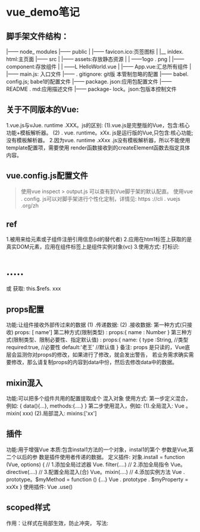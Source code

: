 # vue_demo笔记
## 脚手架文件结构：
|—— node_ modules 
|—— public
|     |—— favicon.ico:页签图标
|     |__ inldex. html:主页面
|—— src
|     |—— assets:存放静态资源
|     |     ——1ogo . png
|     |—— component:存放组件
|     |     ——L HelloWorld.vue
|     |—— App.vue:汇总所有组件
|     |—— main.js: 入口文件 
|—— . gitignore: git版 本管制忽略的配置
|—— babel. config.js; babe1的配置文件
|—— package. json:应用包配置文件
|—— README . md:应用描述文件
|—— package- lock。json:包版本控制文件
## 关于不同版本的Vue:
  1.vue.js与vJue. runtime .XXX。js的区别:
    (1).vue.js是完整版的Vue，包含:核心功能+模板解析器。
    (2) . vue. runtime。xXx. js是运行版的Vue,只包含:核心功能;没有模板解析器。
  2.因为vue. runtime .xXxx .js没有模板解析器，所以不能使用template配置项，需要使用
    render函数接收到的createElement函数去指定具体内容。
## vue.config.js配置文件
>  使用vue inspect > output.js 可以查有到Vue脚于架的默认配直。
>  使用vue . config. js可以对脚手架进行个性化定制，详情见: https ://cli . vuejs .org/zh

## ref
  1.被用来给元素或子组件注册引用信息(id的替代者)
  2.应用在htm1标签上获取的是真实DOM元素，应用在组件标签上是组件实例对象(vc)
  3.使用方式:
    打标识: <h1 ref="xxx">.....</h1> 或<School ref=" xxx" ></School>
    获取: this.$refs. xxx
## props配置
  功能:让组件接收外部传过来的数据
  (1) .传递数据:
    <Demo name= "xxx"/>
  (2) .接收数据: 
    第一种方式(只接收)
      props: [ name']
  第二种方式(限制类型) :
    props:{
      name : Number
    }
  第三种方式(限制类型、限制必要性、指定默认值) :
    props:{
      name: {
        type :String, //类型
        required:true, //必要性
        default:'老王' //默认值
    }
  备注: props 是只读的，Vue底层会监测你对props的修改，如果进行了修改，就会发出警告，
  若业务需求确实需要修改，那么请复制props的内容到data中份，然后去修改data中的数据。
## mixin混入
  功能:可以把多个组件共用的配置提取成个 混入对象
  使用方式: 
  第一步定义混合，例如:
    {
     data(){...},
     methods:{....}
    }
  第二步使用混入，例如:
    (1).全局混入: Vue 。mixin( xxx)
    (2).局部混入: mixins:['xx']
## 插件
  功能:用于增强Vue
  本质:包含instal1方法的一个对象，instal1的第个 参数是Vue,第二个以后的参 数是插件使用者传递的数据。
  定义插件:
    对象.install = function (Vue, options) {
    // 1.添加全局过滤器
      Vue. filter(....)
    // 2.添加全局指令
      Vue。directive(....)
    // 3.配置全局混入(合)
      Vue。mixin(....)
   // 4.添加实例方法
    Vue . prototype。$myMethod = function () {...}
    Vue . prototype . $myProperty = xxXx 
   }
  使用插件: Vue .use()
## scoped样式
  作用：让样式在局部生效，防止冲突，
  写法: <style scoped>
## 组件的自定义事件
  1.丁种组件间通信的方式，适用于:子组件===>父组件
  2.使用场景: A是父组件, B是子组件, B想给A传数据,那么就要在A中给B绑定自定义事件(事件的回调在A中)。
  3.绑定自定义事件:
    1.第-种方式，在父组件中: <Demo @atguigu="test"/> 或<Demo v-on:atguigu="test"/>
    2.第二种方式，在父组件中: 
      <Demo ref="demo"/>
       mounted(){
       this .$refs.xxx. $on(' atguigu' ,this.test)
       }
    3.若想让自定义事件只能触发-次，可以使用once修饰符，或$once方法。
  4.触发自定义事件: this. $emit('atguigu'，数据)
  5.解绑自定义事件this. $off(' atguigu' )
  6.组件上也可以绑定原生DOM事件，需要使用native修饰符。
  7.注意:通过this. $refs . xxx. $on( 'atguigu'，回调)绑定自定义事件时，回调要么配置在methods中，要么用箭头函数，否则this指向会出问题!
## 消息汀岡与友布(pubsub)
    1.一种组件问通信的方式，适用于任意组件问通信。
    2. 使用步骤:
      1. 安装pubsub: npm i pubsub-js
      2.引入: import pubsub from 'pubsub-js'
      3.接收数据: A组件想接收数据，则在A组件中订阅消息，订阅的回调留在A组件自身。
        methods()(
        demo(data)(.....
          )
        mounted() (
          this.pid . pubsub. subscribe( 'xж*" ,this.demo) //订阅消息
        )    
    4. 提供数据: pubsub -publish('xx" ,数据)
    5. 最好在bebeforeDestory钩子中，用PubSub.unsubscpibe(pid)去<span sty1e="color:red">取消订阅</span>
## nextTick
  1.语法: this. SnextTick(团调函数)
  2.作用:在下一-次 DOM更新结束后执行其指定的回调。
  3.什么时候用:当改变数据后，要基于更新后的新DOM进行某些操作时，要在nextTick所指定的回调函数中执行。
## 3.写法:
  1.准备好样式:
    元素进入的样式:
      1, v-enter:进入的起点
      2. v-enter-active;进入过程中
      3. venter-40:进入的降点
    ●元素离开的样式:
      1. vleave:离开的起点
      2. -leave-active:离开过程中
      3. v-leave-to:离开的峰点  
  2.使用transition包真要过度的元素，并配置name属性:
    <transition name='hello'>
    <h1 v-show="isShow">你好呀</h1>
    </transition>
  3.备注:若有多个元素需要过度，则需要使用: ctramsition-group), 且每个元素都要指定key值。
## vue脚手架配置代理
  方法一
    在vue.config.js中添加如下配置: .
    devServer:{
    proxy:"http://localhost:5000
    说明:
      1.优点:配置简单,请求资源时直接发给前端(8080) 即可。
      2.缺点:不能配置多个代理，不能灵活的控制请求是否走代理。
      3.工作方式:若按照上述配置代理，当请求了前端不存在的资源时，那么该请求会转发给服务器(优先匹配前端资源)
  方法二
    编写vue.config.js配置具体代理规则:
    module. exports = {
       devServer:
       proxy: {
       '/api1': {// 匹配所有以'/apil '开头的请求路径
       target: 'http://localhost:5000',// 代理目标的基础路径
       changeOrigin: true,
       pathRewrite: {'^/api1': ''}
       },
       '/api2': {//匹配所有以'/api2' 开头的请求路径
       target: ' http://localhost:5001',//代理目标的基础路径
       changeOrigin: true,
       pathRewrite: {'^/api2': "'}
        }
       }
      }
      /*
        changeOrigin设置为true时，服务器收到的请求头中的host为: localhost: 5000
        changeOrigin设置为false时，服务器收到的请求头中的host为: localhost: 8080
        changeOrigin默认值为true
      */
    说明:
      1.优点:可以配置多个代理，且可以灵活的控制请求是否走代理。
      2.缺点:配置略微繁琐，请求资源时必须加前缀。
## 插槽
  1.作用:让父组件可以向子组件指定位置插入htm结构，也是- -种组件间通信的方式，适用于父组件===>子组件。
  2.分类:默认插槽、具名插槽、作用域插槽
  3.使用方式:
    1.默认插槽:
      父组件中，
        <Category>
        <div>htm1结构1</div>
        </Category>
      子组件中，
        <template>
        <div>
        <1--定义插槽-->
        <slot>插槽默认内容...</slot>
        </div>
        </template>
    2.具名插槽:
      父组件中:
        <Category>
        <template slot="center">
        <div>html1</div>
        </template>
        <template v-slot='footer'>
        <div>htm12</div>
        </template>
        </Category>
      子组件中，
        <template>
        <div>
        <!--定乂插槽-->
        <slot name="center" >内容..</slot>
        <slot namea="footer" >内容2...</slot>
        </div>
        </template>
    3. 作用域插槽:
      1.理解:数据在组件的自身，但根据数据生成的结构需要组件的使用者来决定。 (games数据在Category组件中， 但使用
      数据所遍历出来的结构由App组件决定)
      2. 具体编码:
      父组件中，
        <Category>
        <template scope="scopeData">
        <1人生成的是u1列表-->
        <ul>
        <li v-for="g in scopeData-games" :key="g">{{e}}</li>
        </ul>
        </template>
        </Category>
        <Category>
        <template slot-scope=" scopeData">
        <!--生成的是h4柝題-->
        <h4 v-for="g in scopeData.games" :key="g">{{8}}</h4>
        </template>
        </Category>
      子组件中，
        <template>
        <div>
        <slot :ganesa="games"></slot>
        </div>
        </template>
        <script>
        export default {
        name: 'Category'。
        props:['title'],
        //数据在子组件自身
        data() {
        return{
        games:['红色警戒"，"穿越火线"，“劲舞团'，‘超级玛丽']
        )
        </script>
## |Vuex
  1.概念
    在Vue中实现集中式状态(数据)管理的一个Vue插件,对vue应用中多个组件的共享状态进行集中式的管理(读/写)， 也是- 种组件
    间通信的方式，且适用于任意组件间通信。
  2.何时使用?
    多个组件需要共享数据时
  3.搭建vuex环境
    1. 创建文件: src/store/ index.js
      引入Vue核心库
      import Vue from 'vue '
      引入Vuex
      import Vuex from 'vuex'
      //应用Vuex插件
      Vue.use(Vuex)
      //准备actions对象一响应组件 中用户的动作
      const actions = (]
      //准备mutations对象一修改state中的数据
      const mutations = f ]
      //准备state对象一保存具 体的数据
      const state = (]
      //6J3#AEstore
      export default new Vuex. Store({
      actions ,
      mutations,
      state
      })
    2.在main.js中創建vm吋侍入store配置項
      引入store
      import store from ' ./store'
      //创建vm
      new Vue({
      el: '#app',
      render: h => h(App),
      store
      })
  4.基本使用
    1.初始化数据、配置actions、配置mutations，操作文件store.js
    //引入vue核心库
    import Vue from 'vue "
    //引入vuex
    import Vuex from 'vuex "
    //引用vuex
    Vue.use(Vuex)
    const actions = {
      //响应组件中加的动作
      jia(context,value){
            console.log(' actions中的jia被调用了" , miniStore ,value)
            context. commit( 'JIA' ,value)
          },
      }
    const mutations = {
    //执行加
        JIA(state,value)f
         console.log( " mutations中的JIA被调用了" , state,value)
            state.sum += value 
          }
        }
    //初始化数据
    const state ={
    sum:0
    )
    //创建并暴露store
    export default new Vuex. Store((
      actions ,
      mutations,
      state,
    })
    2.组件中读取vuex中的数据: $store. state. sum |
    3.组件中修改vuex中的数据: $store.dispatch( 'action中的方法名'，数据)或$store. commit(，mutations中的方法名' ,数据)
    备注:若没有网络请求或其他业务逻辑，组件中也可以越过actions,即不写dispatch,直接编写commit
  5.getters的使用
    1.概念:当state中的数据需要经过加工后再使用时，可以使用getters加工。
    2.在store.js中追加getters配置
    const getters = {
    bigSum(state){
    return state.sum * 10
    }
    //创建并暴露 store
    export default new Vuex.Store( f
      getters
    ])
    3.组件中读取数据: $store. getters . bigSum
  6.四个map方法的使用
    1. mapState方法:用于幇助我仞映射state中的数据カ汁算属性
      computed: {
      //借助mapState生成计算属性，(对象写法)
      .mapState({sum: 'sum' ,school:'school' ,subject:'subject'}),
      //借助mapState生成计算属性(数组写法)
      ...mapState(['sum', 'school', 'subject']),
      ),
    2. mapGetters方法:用于幇助我們映射getters中的数据カ汁算属性
      computed:
      // 借助mapGetters生成计算属性: bigSum (对象写法)
      ...mapGetters({bigSum: 'bigSum'}),
      1/#B)mapGetters生成计算属性- bigSum (数组写法)
      .. . mapGetters(['bigSum'])
      ),
    3. mapActions方法:用于幇助我們生成与actions 対活的方法，即:包含$store . dispatch(xx)的凾数
      methods:{
      //fmapActionsE59: incrementOdd, incrementWait (对象形式)
      ...mapActions((increment0dd: 'jia0dd' , incrementWait: 'jiaWait'))
      //fmapActions5t; increment0dd. incrementWait (数组形式)
      . .mapActions(['jia0dd' , " jiaWait'])
      }
    4. mapMutations方法:用于幇助我們生成与mutations対活的方法，即:包含$store. commit(xxx)的凾数
      methods:{
      //fmapActions生成: increment. decrement (对象形式)
      .. . mapMutations((increment: 'JIA' ,decrement:'JIAN']),
      //RimapMutations生成; JIA. JIAN (数组形式)
      .mapMutations(['JIA','JIAN']),
      }
      备注: mapActions 与mapMutations使用时，若需要传递参数需要:在模板中绑定事件时传递好参数，否则参数是事件对象。
  7.模块化+命名空间
    1.目的:让代码更好维护，让多种数据分类更加明确。
    2.修改store.js
      const countAbout = {
      namespaced:true,//开启命名空间
      state:{x:1},
      mutations :
      { ... },
      actions: { ... },
      getters:
        bigSum(state){
         return state.sum寒10
          }
        }
      }
      const personAbout = {
        namespaced:true,//开启命名空间
        state:{ ... },
        mutations: { ... },
        actions: { ... }
      }
      const store = new Vuex. Store({
          modules: {
          countAbout ,
          personAbout
        }
      })
    3.开启命名空间后,组件中读取state数据:
      //方式一:自己直接读取
      this.$store.state. personAbout.list
      //方式二:借助mapState读取:
      .. . mapState('countAbout' ,[' sum', 'school'，'subject']),
    4.开启命名空间后，组件中读取getters数据:
      //方式一:自己直接读取
      this.$store. getters [ 'personAbout/firstPersonName ' ]
      //方式二:借助mapGetters读取:
      .. . mapGetters('countAbout‘，[ 'bigSum'])
    5.开启命名空间后，组件中调用dispatch
      //方式一:自己直接dispatch
      this.$store.dispatch(' personAbout/ addPersonWang' ,person)
      //方式二:借助mapActions:
      .. . mapActions(' countAbout '，{incrementOdd: 'jiaOdd '，incrementWait: 'jiaWait'})
    6.开启命名空间后，组件中调用commit
      //方式一:自己直接commit
      this. $store. commit(' personAbout/ADD PERSON ,person)
      //方式二:借助mapMutations:
      .. . mapMutations(' countAbout '，{increment: 'JIA' , decrement: 'JIAN'}),
## 6.1router
    6.1.1 vue-router的理解
      vue的一个插件库,专i门]用来实现SPA应用←
    6.1.2对SPA应用的理解←
      1.单页 Web应用(single page web application, SPA)。。
      2.整个应用只有一 个完整的页面。。index. html
      3.点击页面中的导航链 受不会刷新页面只会做页面的局部更新。9 )
      4.数据需要通过 ajax请求获取。
    6.1.3路由的理解←
      1.什么是路由?
        1. 一个路由就是一组映射关系(key - value) 。
        2. key 为路径, value可能是function或componente
      2.路由分类
        1. 后端路由:∈
        1)理解: value是function,用于处理客户端提交的请求。
        2)工作过程: 服务器接收到个请求时，根据请求路径找到匹配的函数来处
        理请求，返回响应数据。
